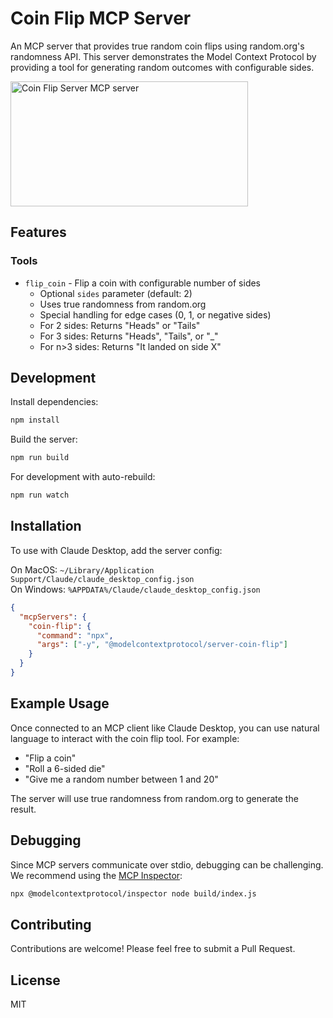 # Coin Flip MCP Server

An MCP server that provides true random coin flips using random.org's randomness API. This server demonstrates the Model Context Protocol by providing a tool for generating random outcomes with configurable sides.

<a href="https://glama.ai/mcp/servers/f57ohq0c54"><img width="380" height="200" src="https://glama.ai/mcp/servers/f57ohq0c54/badge" alt="Coin Flip Server MCP server" /></a>

## Features

### Tools
- `flip_coin` - Flip a coin with configurable number of sides
  - Optional `sides` parameter (default: 2)
  - Uses true randomness from random.org
  - Special handling for edge cases (0, 1, or negative sides)
  - For 2 sides: Returns "Heads" or "Tails"
  - For 3 sides: Returns "Heads", "Tails", or "_"
  - For n>3 sides: Returns "It landed on side X"

## Development

Install dependencies:
```bash
npm install
```

Build the server:
```bash
npm run build
```

For development with auto-rebuild:
```bash
npm run watch
```

## Installation

To use with Claude Desktop, add the server config:

On MacOS: `~/Library/Application Support/Claude/claude_desktop_config.json`  
On Windows: `%APPDATA%/Claude/claude_desktop_config.json`

```json
{
  "mcpServers": {
    "coin-flip": {
      "command": "npx",
      "args": ["-y", "@modelcontextprotocol/server-coin-flip"]
    }
  }
}
```

## Example Usage

Once connected to an MCP client like Claude Desktop, you can use natural language to interact with the coin flip tool. For example:

- "Flip a coin"
- "Roll a 6-sided die"
- "Give me a random number between 1 and 20"

The server will use true randomness from random.org to generate the result.

## Debugging

Since MCP servers communicate over stdio, debugging can be challenging. We recommend using the [MCP Inspector](https://github.com/modelcontextprotocol/inspector):

```bash
npx @modelcontextprotocol/inspector node build/index.js
```

## Contributing

Contributions are welcome! Please feel free to submit a Pull Request.

## License

MIT
